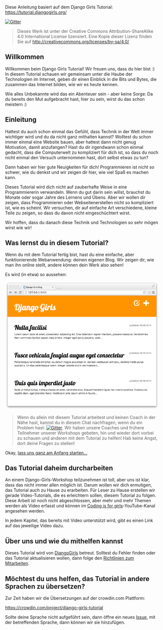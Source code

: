 Diese Anleitung basiert auf dem Django Girls Tutorial: https://tutorial.djangogirls.org/

[![Gitter](https://badges.gitter.im/DjangoGirls/tutorial.svg)](https://gitter.im/DjangoGirls/tutorial)

> Dieses Werk ist unter der Creative Commons Attribution-ShareAlike 4.0 International License lizensiert. Eine Kopie dieser Lizenz finden Sie auf http://creativecommons.org/licenses/by-sa/4.0/

## Willkommen

Willkommen beim Django Girls Tutorial! Wir freuen uns, dass du hier bist :) In diesem Tutorial schauen wir gemeinsam unter die Haube der Technologien im Internet, geben dir einen Einblick in die Bits und Bytes, die zusammen das Internet bilden, wie wir es heute kennen.

Wie alles Unbekannte wird das ein Abenteuer sein - aber keine Sorge: Da du bereits den Mut aufgebracht hast, hier zu sein, wirst du das schon meistern :)

## Einleitung

Hattest du auch schon einmal das Gefühl, dass Technik in der Welt immer wichtiger wird und du da nicht ganz mithalten kannst? Wolltest du schon immer einmal eine Website bauen, aber hattest dann nicht genug Motivation, damit anzufangen? Hast du dir irgendwann schon einmal gedacht, dass die Computerwelt zu kompliziert für dich ist, so dass du noch nicht einmal den Versuch unternommen hast, dort selbst etwas zu tun?

Dann haben wir hier gute Neuigkeiten für dich! Programmieren ist nicht so schwer, wie du denkst und wir zeigen dir hier, wie viel Spaß es machen kann.

Dieses Tutorial wird dich nicht auf zauberhafte Weise in eine Programmiererin verwandeln. Wenn du gut darin sein willst, brauchst du Monate oder sogar Jahre des Lernens und Übens. Aber wir wollen dir zeigen, dass Programmieren oder Webseitenerstellen nicht so kompliziert ist, wie es scheint. Wir versuchen, dir auf einfache Art verschiedene, kleine Teile zu zeigen, so dass du davon nicht eingeschüchtert wirst.

Wir hoffen, dass du danach diese Technik und Technologien so sehr mögen wirst wie wir!

## Was lernst du in diesem Tutorial?

Wenn du mit dem Tutorial fertig bist, hast du eine einfache, aber funktionierende Webanwendung: deinen eigenen Blog. Wir zeigen dir, wie man ihn online stellt, andere können dein Werk also sehen!

Es wird (in etwa) so aussehen:

![Abbildung 0.1](images/application.png)

> Wenn du allein mit diesem Tutorial arbeitest und keinen Coach in der Nähe hast, kannst du in diesem Chat nachfragen, wenn du ein Problem hast: [![Gitter](https://badges.gitter.im/DjangoGirls/tutorial.svg)](https://gitter.im/DjangoGirls/tutorial). Wir haben unsere Coaches und frühere Teilnehmer unserer Workshops gebeten, hin und wieder dort vorbei zu schauen und anderen mit dem Tutorial zu helfen! Hab keine Angst, dort deine Fragen zu stellen!

Okay, [lass uns ganz am Anfang starten...](./how_the_internet_works/README.md)

## Das Tutorial daheim durcharbeiten

An einem Django-Girls-Workshop teilzunehmen ist toll, aber uns ist klar, dass das nicht immer allen möglich ist. Darum wollen wir dich ermutigen, das Tutorial auch zu Hause zu erarbeiten. Für Leser zu Hause erstellen wir gerade Video-Tutorials, die es erleichtern sollen, diesem Tutorial zu folgen. Diese Arbeit ist noch nicht abgeschlossen, aber mehr und mehr Themen werden als Video erfasst und können im [Coding is for girls](https://www.youtube.com/channel/UC0hNd2uW8jTR5K3KBzRuG2A/feed)-YouTube-Kanal angesehen werden.

In jedem Kapitel, das bereits mit Video unterstützt wird, gibt es einen Link auf das jeweilige Video dazu.

## Über uns und wie du mithelfen kannst

Dieses Tutorial wird von [DjangoGirls](https://djangogirls.org/) betreut. Solltest du Fehler finden oder das Tutorial aktualisieren wollen, dann folge den [Richtlinien zum Mitarbeiten](https://github.com/DjangoGirls/tutorial/blob/master/CONTRIBUTING.md).

## Möchtest du uns helfen, das Tutorial in andere Sprachen zu übersetzen?

Zur Zeit haben wir die Übersetzungen auf der crowdin.com Plattform:

https://crowdin.com/project/django-girls-tutorial

Sollte deine Sprache nicht aufgeführt sein, dann öffne ein neues [Issue](https://github.com/DjangoGirls/tutorial/issues/new), mit der betreffenden Sprache, dann können wir sie hinzufügen.